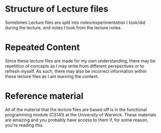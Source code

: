# Structure of Lecture files

Sometimes Lecture files are split into notes/experimentation I took/did during the lecture, and notes I took from the lecture notes. 

# Repeated Content 

Since these lecture files are made for my own understanding, there may be repetition of concepts as I may write from different perspectives or to refresh myself. As such, there may also be incorrect information within these lecture files as I am learning the content. 

# Reference material 

All of the material that the lecture files are based off is in the functional programming module (CS141) at the University of Warwick. 
These materials are amazing and you probably have access to them if, for some reason, you're reading this. 